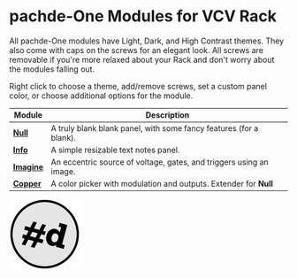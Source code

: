 # pachde-One Modules for VCV Rack

All pachde-One modules have Light, Dark, and High Contrast themes.
They also come with caps on the screws for an elegant look.
All screws are removable if you're more relaxed about your Rack and don't worry about the modules falling out.

Right click to choose a theme, add/remove screws, set a custom panel color, or choose additional options for the module.

| Module | Description |
| -- | -- |
| **[Null](Null)** | A truly blank blank panel, with some fancy features (for a blank). |
| **[Info](Info)** | A simple resizable text notes panel. |
| **[Imagine](imagine)** | An eccentric source of voltage, gates, and triggers using an image. |
| **[Copper](Copper)** | A color picker with modulation and outputs. Extender for **Null** |

![pachde (#d) Logo](Logo.svg)
